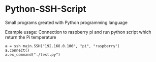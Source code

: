 # Python-SSH-Script
Small programs greated with Python programming language

Example usage: Connection to raspberry pi and run python script which return the Pi temperature

```import ssh_main
a = ssh_main.SSH("192.168.0.100", "pi", "raspberry")
a.connect()
a.ex_command("./test.py")

